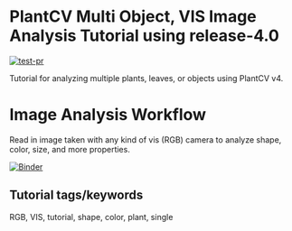 # PlantCV Multi Object, VIS Image Analysis Tutorial using release-4.0

[![test-pr](https://github.com/danforthcenter/plantcv-tutorial-v4-multiobject/actions/workflows/ci-tests.yml/badge.svg)](https://github.com/danforthcenter/plantcv-tutorial-v4-multiobject/actions/workflows/ci-tests.yml)

 Tutorial for analyzing multiple plants, leaves, or objects using PlantCV v4. 

# Image Analysis Workflow

Read in image taken with any kind of vis (RGB) camera to analyze shape, color, size, and more properties. 


[![Binder](https://mybinder.org/badge_logo.svg)](https://mybinder.org/v2/gh/danforthcenter/plantcv-tutorial-v4-multiobject/HEAD?labpath=index.ipynb)



## Tutorial tags/keywords

RGB, VIS, tutorial, shape, color, plant, single


